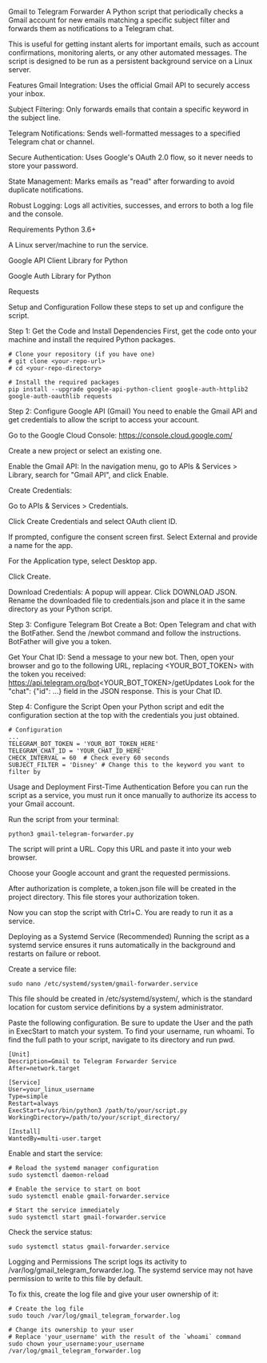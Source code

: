 Gmail to Telegram Forwarder
A Python script that periodically checks a Gmail account for new emails matching a specific subject filter and forwards them as notifications to a Telegram chat.

This is useful for getting instant alerts for important emails, such as account confirmations, monitoring alerts, or any other automated messages. The script is designed to be run as a persistent background service on a Linux server.

Features
Gmail Integration: Uses the official Gmail API to securely access your inbox.

Subject Filtering: Only forwards emails that contain a specific keyword in the subject line.

Telegram Notifications: Sends well-formatted messages to a specified Telegram chat or channel.

Secure Authentication: Uses Google's OAuth 2.0 flow, so it never needs to store your password.

State Management: Marks emails as "read" after forwarding to avoid duplicate notifications.

Robust Logging: Logs all activities, successes, and errors to both a log file and the console.

Requirements
Python 3.6+

A Linux server/machine to run the service.

Google API Client Library for Python

Google Auth Library for Python

Requests

Setup and Configuration
Follow these steps to set up and configure the script.

Step 1: Get the Code and Install Dependencies
First, get the code onto your machine and install the required Python packages.
```
# Clone your repository (if you have one)
# git clone <your-repo-url>
# cd <your-repo-directory>

# Install the required packages
pip install --upgrade google-api-python-client google-auth-httplib2 google-auth-oauthlib requests
```
Step 2: Configure Google API (Gmail)
You need to enable the Gmail API and get credentials to allow the script to access your account.

Go to the Google Cloud Console: https://console.cloud.google.com/

Create a new project or select an existing one.

Enable the Gmail API: In the navigation menu, go to APIs & Services > Library, search for "Gmail API", and click Enable.

Create Credentials:

Go to APIs & Services > Credentials.

Click Create Credentials and select OAuth client ID.

If prompted, configure the consent screen first. Select External and provide a name for the app.

For the Application type, select Desktop app.

Click Create.

Download Credentials: A popup will appear. Click DOWNLOAD JSON. Rename the downloaded file to credentials.json and place it in the same directory as your Python script.

Step 3: Configure Telegram Bot
Create a Bot: Open Telegram and chat with the BotFather. Send the /newbot command and follow the instructions. BotFather will give you a token.

Get Your Chat ID: Send a message to your new bot. Then, open your browser and go to the following URL, replacing <YOUR_BOT_TOKEN> with the token you received:
https://api.telegram.org/bot<YOUR_BOT_TOKEN>/getUpdates
Look for the "chat": {"id": ...} field in the JSON response. This is your Chat ID.

Step 4: Configure the Script
Open your Python script and edit the configuration section at the top with the credentials you just obtained.
```
# Configuration
...
TELEGRAM_BOT_TOKEN = 'YOUR_BOT_TOKEN_HERE'
TELEGRAM_CHAT_ID = 'YOUR_CHAT_ID_HERE'
CHECK_INTERVAL = 60  # Check every 60 seconds
SUBJECT_FILTER = 'Disney' # Change this to the keyword you want to filter by
```
Usage and Deployment
First-Time Authentication
Before you can run the script as a service, you must run it once manually to authorize its access to your Gmail account.

Run the script from your terminal:
```
python3 gmail-telegram-forwarder.py
```
The script will print a URL. Copy this URL and paste it into your web browser.

Choose your Google account and grant the requested permissions.

After authorization is complete, a token.json file will be created in the project directory. This file stores your authorization token.

Now you can stop the script with Ctrl+C. You are ready to run it as a service.

Deploying as a Systemd Service (Recommended)
Running the script as a systemd service ensures it runs automatically in the background and restarts on failure or reboot.

Create a service file:
```
sudo nano /etc/systemd/system/gmail-forwarder.service
```
This file should be created in /etc/systemd/system/, which is the standard location for custom service definitions by a system administrator.

Paste the following configuration. Be sure to update the User and the path in ExecStart to match your system. To find your username, run whoami. To find the full path to your script, navigate to its directory and run pwd.
```
[Unit]
Description=Gmail to Telegram Forwarder Service
After=network.target

[Service]
User=your_linux_username
Type=simple
Restart=always
ExecStart=/usr/bin/python3 /path/to/your/script.py
WorkingDirectory=/path/to/your/script_directory/

[Install]
WantedBy=multi-user.target
```
Enable and start the service:
```
# Reload the systemd manager configuration
sudo systemctl daemon-reload

# Enable the service to start on boot
sudo systemctl enable gmail-forwarder.service

# Start the service immediately
sudo systemctl start gmail-forwarder.service
```
Check the service status:
```
sudo systemctl status gmail-forwarder.service
```
Logging and Permissions
The script logs its activity to /var/log/gmail_telegram_forwarder.log. The systemd service may not have permission to write to this file by default.

To fix this, create the log file and give your user ownership of it:
```
# Create the log file
sudo touch /var/log/gmail_telegram_forwarder.log

# Change its ownership to your user
# Replace 'your_username' with the result of the `whoami` command
sudo chown your_username:your_username /var/log/gmail_telegram_forwarder.log
```
